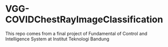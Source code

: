 # VGG-COVIDChestRayImageClassification
This repo comes from a final project of Fundamental of Control and Intelligence System at Institut Teknologi Bandung

